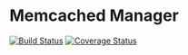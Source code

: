 # Memcached Manager

[![Build Status](https://secure.travis-ci.org/fraserreed/memcached-manager.png?branch=master)](http://travis-ci.org/fraserreed/memcached-manager)
[![Coverage Status](https://coveralls.io/repos/fraserreed/memcached-manager/badge.svg)](https://coveralls.io/r/fraserreed/memcached-manager)
